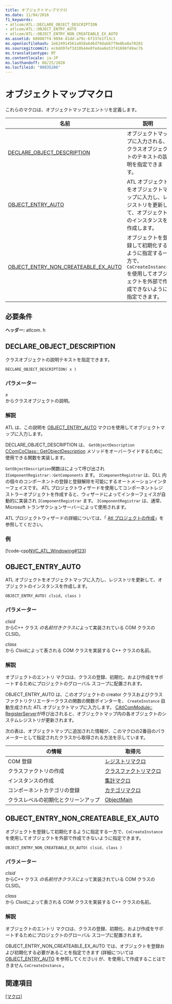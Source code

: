 ```yaml
---
title: オブジェクトマップマクロ
ms.date: 11/04/2016
f1_keywords:
- atlcom/ATL::DECLARE_OBJECT_DESCRIPTION
- atlcom/ATL::OBJECT_ENTRY_AUTO
- atlcom/ATL::OBJECT_ENTRY_NON_CREATEABLE_EX_AUTO
ms.assetid: 680087f4-9894-41dd-a79c-6f337e1f13c1
ms.openlocfilehash: 2eb24914561a958a6d6d79dab6779e0ba0a70201
ms.sourcegitcommit: ec6dd97ef3d10b44e0fedaa8e53f41696f49ac7b
ms.translationtype: MT
ms.contentlocale: ja-JP
ms.lasthandoff: 08/25/2020
ms.locfileid: "88835286"
---
```

# <a name="object-map-macros"></a>オブジェクトマップマクロ

これらのマクロは、オブジェクトマップとエントリを定義します。

|名前|説明|
|-|-|
|[DECLARE_OBJECT_DESCRIPTION](#declare_object_description)|オブジェクトマップに入力される、クラスオブジェクトのテキストの説明を指定できます。|
|[OBJECT_ENTRY_AUTO](#object_entry_auto)|ATL オブジェクトをオブジェクトマップに入力し、レジストリを更新して、オブジェクトのインスタンスを作成します。|
|[OBJECT_ENTRY_NON_CREATEABLE_EX_AUTO](#object_entry_non_createable_ex_auto)|オブジェクトを登録して初期化するように指定する一方で、`CoCreateInstance` を使用してオブジェクトを外部で作成できないように指定できます。|

## <a name="requirements"></a>必要条件

**ヘッダー:** atlcom. h

## <a name="declare_object_description"></a><a name="declare_object_description"></a> DECLARE_OBJECT_DESCRIPTION

クラスオブジェクトの説明テキストを指定できます。

```
DECLARE_OBJECT_DESCRIPTION( x )
```

### <a name="parameters"></a>パラメーター

*x*<br/>
からクラスオブジェクトの説明。

### <a name="remarks"></a>解説

ATL は、この説明を [OBJECT_ENTRY_AUTO](#object_entry_auto) マクロを使用してオブジェクトマップに入力します。

DECLARE_OBJECT_DESCRIPTION は、 `GetObjectDescription` [CComCoClass:: GetObjectDescription](ccomcoclass-class.md#getobjectdescription) メソッドをオーバーライドするために使用できる関数を実装します。

`GetObjectDescription`関数はによって呼び出され `IComponentRegistrar::GetComponents` ます。 `IComponentRegistrar` は、DLL 内の個々のコンポーネントの登録と登録解除を可能にするオートメーションインターフェイスです。 ATL プロジェクトウィザードを使用してコンポーネントレジストラーオブジェクトを作成すると、ウィザードによってインターフェイスが自動的に実装され `IComponentRegistrar` ます。 `IComponentRegistrar` は、通常、Microsoft トランザクションサーバーによって使用されます。

ATL プロジェクトウィザードの詳細については、「 [Atl プロジェクトの作成](../../atl/reference/creating-an-atl-project.md)」を参照してください。

### <a name="example"></a>例

[!code-cpp[NVC_ATL_Windowing#123](../../atl/codesnippet/cpp/object-map-macros_1.h)]

## <a name="object_entry_auto"></a><a name="object_entry_auto"></a> OBJECT_ENTRY_AUTO

ATL オブジェクトをオブジェクトマップに入力し、レジストリを更新して、オブジェクトのインスタンスを作成します。

```
OBJECT_ENTRY_AUTO( clsid, class )
```

### <a name="parameters"></a>パラメーター

*clsid*<br/>
からC++ クラス *の名前付きクラスに*よって実装されている COM クラスの CLSID。

*class*<br/>
から *Clsid*によって表される COM クラスを実装する C++ クラスの名前。

### <a name="remarks"></a>解説

オブジェクトのエントリ マクロは、クラスの登録、初期化、および作成をサポートするためにプロジェクトのグローバル スコープに配置されます。

OBJECT_ENTRY_AUTO は、このオブジェクトの creator クラスおよびクラスファクトリクリエータークラスの関数の関数ポインターを、 `CreateInstance` 自動生成された ATL オブジェクトマップに入力します。 [CAtlComModule:: RegisterServer](catlcommodule-class.md#registerserver)が呼び出されると、オブジェクトマップ内の各オブジェクトのシステムレジストリが更新されます。

次の表は、オブジェクトマップに追加された情報が、このマクロの2番目のパラメーターとして指定されたクラスから取得される方法を示しています。

|の情報|取得元|
|---------------------|-------------------|
|COM 登録|[レジストリマクロ](../../atl/reference/registry-macros.md)|
|クラスファクトリの作成|[クラスファクトリマクロ](../../atl/reference/aggregation-and-class-factory-macros.md)|
|インスタンスの作成|[集計マクロ](../../atl/reference/aggregation-and-class-factory-macros.md)|
|コンポーネントカテゴリの登録|[カテゴリマクロ](../../atl/reference/category-macros.md)|
|クラスレベルの初期化とクリーンアップ|[ObjectMain](ccomobjectrootex-class.md#objectmain)|

## <a name="object_entry_non_createable_ex_auto"></a><a name="object_entry_non_createable_ex_auto"></a> OBJECT_ENTRY_NON_CREATEABLE_EX_AUTO

オブジェクトを登録して初期化するように指定する一方で、`CoCreateInstance` を使用してオブジェクトを外部で作成できないように指定できます。

```
OBJECT_ENTRY_NON_CREATEABLE_EX_AUTO( clsid, class )
```

### <a name="parameters"></a>パラメーター

*clsid*<br/>
からC++ クラス *の名前付きクラスに*よって実装されている COM クラスの CLSID。

*class*<br/>
から *Clsid*によって表される COM クラスを実装する C++ クラスの名前。

### <a name="remarks"></a>解説

オブジェクトのエントリ マクロは、クラスの登録、初期化、および作成をサポートするためにプロジェクトのグローバル スコープに配置されます。

OBJECT_ENTRY_NON_CREATEABLE_EX_AUTO では、オブジェクトを登録および初期化する必要があることを指定できます (詳細については [OBJECT_ENTRY_AUTO](#object_entry_auto) を参照してください) が、を使用して作成することはできません `CoCreateInstance` 。

## <a name="see-also"></a>関連項目

[[マクロ]](../../atl/reference/atl-macros.md)
